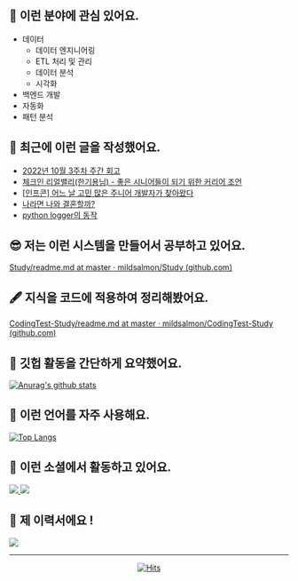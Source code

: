 ## 📡 이런 분야에 관심 있어요.

- 데이터
    - 데이터 엔지니어링
    - ETL 처리 및 관리
    - 데이터 분석
    - 시각화
- 백엔드 개발
- 자동화
- 패턴 분석

## 📝 최근에 이런 글을 작성했어요.

<!-- BLOG-POST-LIST:START -->
- [2022년 10월 3주차 주간 회고](https://blex.me/@mildsalmon/2022%EB%85%84-10%EC%9B%94-3%EC%A3%BC%EC%B0%A8-%EC%A3%BC%EA%B0%84-%ED%9A%8C%EA%B3%A0)
- [체크인 리얼밸리&lpar;한기용님&rpar; - 좋은 시니어들이 되기 위한 커리어 조언](https://blex.me/@mildsalmon/%EC%B2%B4%ED%81%AC%EC%9D%B8-%EB%A6%AC%EC%96%BC%EB%B0%B8%EB%A6%AC%ED%95%9C%EA%B8%B0%EC%9A%A9%EB%8B%98-%EC%A2%8B%EC%9D%80-%EC%8B%9C%EB%8B%88%EC%96%B4%EB%93%A4%EC%9D%B4-%EB%90%98%EA%B8%B0-%EC%9C%84%ED%95%9C-%EC%BB%A4%EB%A6%AC%EC%96%B4-%EC%A1%B0%EC%96%B8)
- [[인프콘] 어느 날 고민 많은 주니어 개발자가 찾아왔다](https://blex.me/@mildsalmon/%EC%9D%B8%ED%94%84%EC%BD%98-%EC%96%B4%EB%8A%90-%EB%82%A0-%EA%B3%A0%EB%AF%BC-%EB%A7%8E%EC%9D%80-%EC%A3%BC%EB%8B%88%EC%96%B4-%EA%B0%9C%EB%B0%9C%EC%9E%90%EA%B0%80-%EC%B0%BE%EC%95%84%EC%99%94%EB%8B%A4)
- [나라면 나와 결혼할까?](https://blex.me/@mildsalmon/%EB%82%98%EB%9D%BC%EB%A9%B4-%EB%82%98%EC%99%80-%EA%B2%B0%ED%98%BC%ED%95%A0%EA%B9%8C)
- [python logger의 동작](https://blex.me/@mildsalmon/python-logger%EC%9D%98-%EB%8F%99%EC%9E%91)
<!-- BLOG-POST-LIST:END -->

## 😎 저는 이런 시스템을 만들어서 공부하고 있어요.

[Study/readme.md at master · mildsalmon/Study (github.com)](https://github.com/mildsalmon/Study/blob/master/readme.md)

## 🖋 지식을 코드에 적용하여 정리해봤어요.

[CodingTest-Study/readme.md at master · mildsalmon/CodingTest-Study (github.com)](https://github.com/mildsalmon/CodingTest-Study/blob/master/readme.md)

## 📑 깃헙 활동을 간단하게 요약했어요.

[![Anurag's github stats](https://github-readme-stats.vercel.app/api?username=mildsalmon&count_private=false&show_icons=true)](https://github.com/mildsalmon)

## 🥇 이런 언어를 자주 사용해요.

[![Top Langs](https://github-readme-stats.vercel.app/api/top-langs/?username=mildsalmon&hide=html)](https://github.com/mildsalmon)

## 🔮 이런 소셜에서 활동하고 있어요.

<p>

<a href="https://blex.me/@mildsalmon/about">
    <img src="http://img.shields.io/badge/BLOG-black?style=plastic&logo=bloglovin">
</a>

<a href="https://solved.ac/profile/mildsalmon">
    <img src="http://img.shields.io/badge/backjoon-blueviolet?style=plastic">
</a>

## 📜 제 이력서에요 !

<!-- <a href="https://mildsalmon.notion.site/c6540c28f55a4d90b4d2dcb181e15307">
    <img src="https://img.shields.io/badge/Resume-orange?style=social&logo=MailChimp">
</a>

<a href="https://mildsalmon.notion.site/c6540c28f55a4d90b4d2dcb181e15307">
    <img src="https://img.shields.io/badge/Resume-orange?style=plastic&logo=MailChimp">
</a>
    
<a href="https://mildsalmon.notion.site/c6540c28f55a4d90b4d2dcb181e15307">
    <img src="https://img.shields.io/badge/Resume-orange?style=plastic&logo=Jordan">
</a>
    
<a href="https://mildsalmon.notion.site/c6540c28f55a4d90b4d2dcb181e15307">
    <img src="https://img.shields.io/badge/Resume-orange?style=plastic&logo=GreenSock">
</a> -->
    
<a href="https://mildsalmon.notion.site/c6540c28f55a4d90b4d2dcb181e15307">
    <img src="https://img.shields.io/badge/Resume-orange?style=plastic&logo=Notion">
</a>
    

---

<p align="center">
    <a href="https://github.com/mildsalmon/">
        <img alt="Hits" src="https://hits.seeyoufarm.com/api/count/incr/badge.svg?url=https%3A%2F%2Fgithub.com%2Fmildsalmon" />
    </a>
</p>

